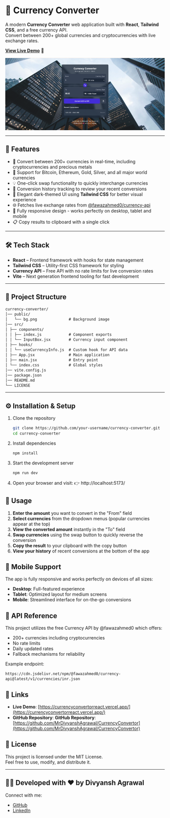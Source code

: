 # 💱 Currency Converter

A modern **Currency Converter** web application built with **React**, **Tailwind CSS**, and a free currency API.  
Convert between 200+ global currencies and cryptocurrencies with live exchange rates.

**[View Live Demo](https://currencyconvertorreact.vercel.app/)** 🚀

![Currency Converter Screenshot](/public/currencyconvertor.png)


---

## 📌 Features

- 🔄 Convert between 200+ currencies in real-time, including cryptocurrencies and precious metals  
- 💱 Support for Bitcoin, Ethereum, Gold, Silver, and all major world currencies  
- 💡 One-click swap functionality to quickly interchange currencies  
- 📜 Conversion history tracking to review your recent conversions  
- 🎨 Elegant dark-themed UI using **Tailwind CSS** for better visual experience  
- 🌐 Fetches live exchange rates from [@fawazahmed0/currency-api](https://github.com/fawazahmed0/currency-api)  
- 📱 Fully responsive design - works perfectly on desktop, tablet and mobile  
- 📋 Copy results to clipboard with a single click

---

## 🛠️ Tech Stack

- **React** – Frontend framework with hooks for state management  
- **Tailwind CSS** – Utility-first CSS framework for styling  
- **Currency API** – Free API with no rate limits for live conversion rates  
- **Vite** – Next generation frontend tooling for fast development

---

## 📂 Project Structure

```text
currency-converter/
│── public/
│   └── bg.png              # Background image
│── src/
│ ├── components/
│ │ ├── index.js            # Component exports
│ │ └── InputBox.jsx        # Currency input component
│ ├── hooks/
│ │ └── useCurrencyInfo.js  # Custom hook for API data
│ ├── App.jsx               # Main application
│ ├── main.jsx              # Entry point
│ └── index.css             # Global styles
│── vite.config.js
│── package.json
│── README.md
└── LICENSE
```

---

## ⚙️ Installation & Setup

1. Clone the repository
   ```bash
   git clone https://github.com/your-username/currency-converter.git
   cd currency-converter
   ```

2. Install dependencies
   ```bash
   npm install
   ```

3. Start the development server
   ```bash
   npm run dev
   ```

4. Open your browser and visit:
   👉 http://localhost:5173/

## 🚀 Usage

1. **Enter the amount** you want to convert in the "From" field
2. **Select currencies** from the dropdown menus (popular currencies appear at the top)
3. **View the converted amount** instantly in the "To" field
4. **Swap currencies** using the swap button to quickly reverse the conversion
5. **Copy the result** to your clipboard with the copy button
6. **View your history** of recent conversions at the bottom of the app

## 📱 Mobile Support

The app is fully responsive and works perfectly on devices of all sizes:
- **Desktop**: Full-featured experience
- **Tablet**: Optimized layout for medium screens
- **Mobile**: Streamlined interface for on-the-go conversions

## 📌 API Reference

This project utilizes the free Currency API by @fawazahmed0 which offers:
- 200+ currencies including cryptocurrencies
- No rate limits
- Daily updated rates
- Fallback mechanisms for reliability

Example endpoint:
```
https://cdn.jsdelivr.net/npm/@fawazahmed0/currency-api@latest/v1/currencies/inr.json
```

## 🔗 Links

- **Live Demo**: [https://currencyconvertorreact.vercel.app/](https://currencyconvertorreact.vercel.app/)
- **GitHub Repository**: **GitHub Repository**: [https://github.com/MrDivyanshAgrawal/CurrencyConvertor](https://github.com/MrDivyanshAgrawal/CurrencyConvertor)

## 📜 License

This project is licensed under the MIT License.  
Feel free to use, modify, and distribute it.

---

## 👨‍💻 Developed with ❤️ by Divyansh Agrawal

Connect with me:
- [GitHub](https://github.com/MrDivyanshAgrawal)
- [LinkedIn](https://www.linkedin.com/in/divyansh-agrawal-673420257)
